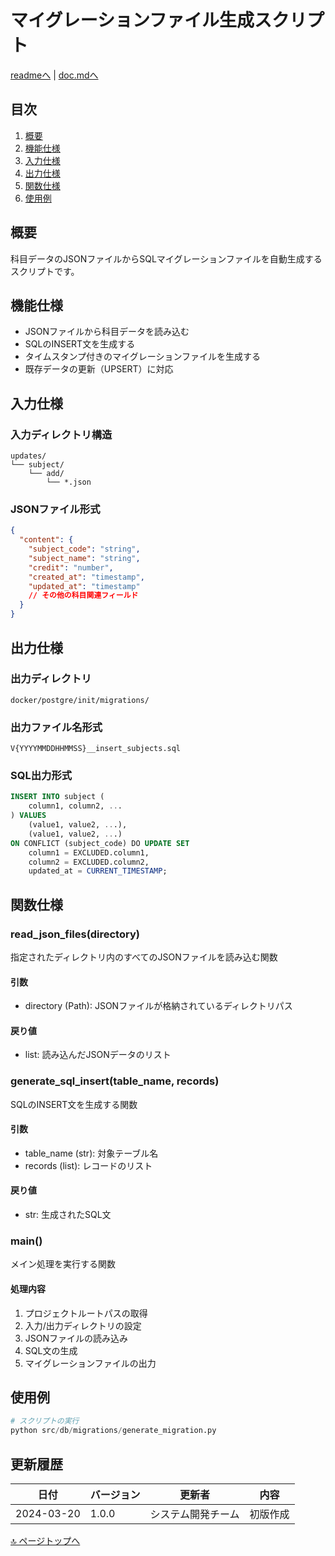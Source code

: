 # マイグレーションファイル生成スクリプト

[readmeへ](../../README.md) | [doc.mdへ](../doc.md)

## 目次
1. [概要](#概要)
2. [機能仕様](#機能仕様)
3. [入力仕様](#入力仕様)
4. [出力仕様](#出力仕様)
5. [関数仕様](#関数仕様)
6. [使用例](#使用例)

## 概要
科目データのJSONファイルからSQLマイグレーションファイルを自動生成するスクリプトです。

## 機能仕様
- JSONファイルから科目データを読み込む
- SQLのINSERT文を生成する
- タイムスタンプ付きのマイグレーションファイルを生成する
- 既存データの更新（UPSERT）に対応

## 入力仕様

### 入力ディレクトリ構造
```
updates/
└── subject/
    └── add/
        └── *.json
```

### JSONファイル形式
```json
{
  "content": {
    "subject_code": "string",
    "subject_name": "string",
    "credit": "number",
    "created_at": "timestamp",
    "updated_at": "timestamp"
    // その他の科目関連フィールド
  }
}
```

## 出力仕様

### 出力ディレクトリ
```
docker/postgre/init/migrations/
```

### 出力ファイル名形式
```
V{YYYYMMDDHHMMSS}__insert_subjects.sql
```

### SQL出力形式
```sql
INSERT INTO subject (
    column1, column2, ...
) VALUES
    (value1, value2, ...),
    (value1, value2, ...)
ON CONFLICT (subject_code) DO UPDATE SET
    column1 = EXCLUDED.column1,
    column2 = EXCLUDED.column2,
    updated_at = CURRENT_TIMESTAMP;
```

## 関数仕様

### read_json_files(directory)
指定されたディレクトリ内のすべてのJSONファイルを読み込む関数

#### 引数
- directory (Path): JSONファイルが格納されているディレクトリパス

#### 戻り値
- list: 読み込んだJSONデータのリスト

### generate_sql_insert(table_name, records)
SQLのINSERT文を生成する関数

#### 引数
- table_name (str): 対象テーブル名
- records (list): レコードのリスト

#### 戻り値
- str: 生成されたSQL文

### main()
メイン処理を実行する関数

#### 処理内容
1. プロジェクトルートパスの取得
2. 入力/出力ディレクトリの設定
3. JSONファイルの読み込み
4. SQL文の生成
5. マイグレーションファイルの出力

## 使用例

```python
# スクリプトの実行
python src/db/migrations/generate_migration.py
```

## 更新履歴

| 日付 | バージョン | 更新者 | 内容 |
|------|------------|--------|------|
| 2024-03-20 | 1.0.0 | システム開発チーム | 初版作成 |

[🔝 ページトップへ](#マイグレーションファイル生成スクリプト) 